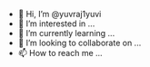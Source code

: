 - 👋 Hi, I’m @yuvraj1yuvi
- 👀 I’m interested in ...
- 🌱 I’m currently learning ...
- 💞️ I’m looking to collaborate on ...
- 📫 How to reach me ...

<!---
yuvraj1yuvi/yuvraj1yuvi is a ✨ special ✨ repository because its `README.md` (this file) appears on your GitHub profile.
You can click the Preview link to take a look at your changes.
--->

